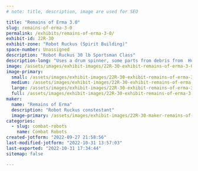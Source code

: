 ```yaml
---
# note: title, description, image are used for SEO

title: "Remains of Erma 3.0"
slug: remains-of-erma-3-0
permalink: /exhibits/remains-of-erma-3-0/
exhibit-id: 22R-30
exhibit-zone: "Robot Ruckus (Spirit Building)"
space-number: Unassigned
description: "Robot Ruckus 30 lb Sportsman Class"
description-long: "Uses a drum spinner, some parts from debris from  Hurricane Erma 2017"
image: /assets/images/exhibit-images/22R-30-exhibit-remains-of-erma-3-0-img-5402-large.JPG
image-primary: 
  small: /assets/images/exhibit-images/22R-30-exhibit-remains-of-erma-3-0-img-5402-small.JPG
  medium: /assets/images/exhibit-images/22R-30-exhibit-remains-of-erma-3-0-img-5402-medium.JPG
  large: /assets/images/exhibit-images/22R-30-exhibit-remains-of-erma-3-0-img-5402-large.JPG
  full: /assets/images/exhibit-images/22R-30-exhibit-remains-of-erma-3-0-img-5402-full.JPG
maker: 
  name: "Remains of Erma"
  description: "Robot Ruckus constestant"
  image-primary: /assets/images/exhibit-images/22R-30-maker-remains-of-erma-3-0-img-5145-medium.JPG
categories: 
  - slug: combat-robots
    name: Combat Robots
created-jotform: "2022-09-27 21:58:56"
last-modified-jotform: "2022-10-31 13:57:03"
last-exported: "2022-10-31 17:34:44"
sitemap: false

---
```

